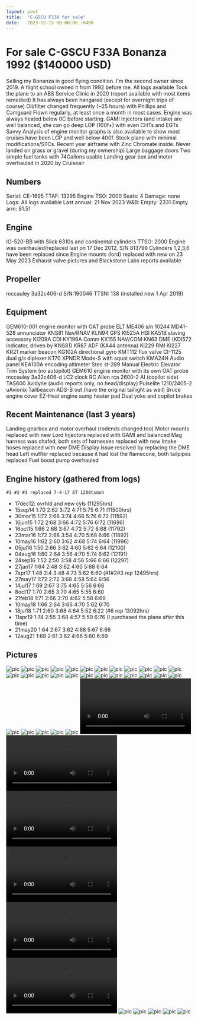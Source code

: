```yaml
---
layout: post
title:  "C-GSCU F33A for sale"
date:   2023-12-15 00:00:00 -0400
---
```


# For sale C-GSCU F33A Bonanza 1992 ($140000 USD)

Selling my Bonanza in good flying condition.
I'm the second owner since 2019. A flight school owned it from 1992 before me.
All logs available
Took the plane to an ABS Service Clinic in 2020 (report available with most items remedied)
It has always been hangared (except for overnight trips of course)
Oil/filter changed frequently (~25 hours) with Phillips and Camguard
Flown regularly, at least once a month in most cases.
Engine was always heated below 0C before starting.
GAMI Injectors (and intake) are well balanced, she can go deep LOP (100f+) with even CHTs and EGTs
Savvy Analysis of engine monitor graphs is also available to show most cruises have been LOP and well below 400f.
Stock plane with minimal modifications/STCs. Recent year airframe with Zinc Chromate inside.
Never landed on grass or gravel (during my ownership)
Large baggage doors
Two simple fuel tanks with 74Gallons usable
Landing gear box and motor overhauled in 2020 by Cruiseair


## Numbers

Serial: CE-1695
TTAF: 13295
Engine TSO: 2000
Seats: 4
Damage: none
Logs: All logs available
Last annual: 21 Nov 2023
W&B: Empty: 2331 Empty arm: 81.51


## Engine

IO-520-BB with Slick 6310s and continental cylinders
TTSO: 2000
Engine was overhauled/replaced last on 17 Dec 2012. S/N 813799
Cylinders 1,2,3,6 have been replaced since
Engine mounts (lord) replaced with new on 23 May 2023
Exhaust valve pictures and Blackstone Labs reports available


## Propeller
mccauley 3a32c406-d S/N:190046
TTSN: 138 (installed new 1 Apr 2019)


## Equipment

GEM610-001 engine monitor with OAT probe
ELT ME406 s/n 10244
MD41-528 annunciator
KNS81 Nav/RNAV
KLN94 GPS
KI525A HSI 
KA51B slaving accessory
KI209A CDI
KY196A Comm
KX155 NAV/COM
KN63 DME (KDI572 indicator, driven by KNS81)
KR87 ADF (KA44 antenna)
KI229 RMI
KI227
KR21 marker beacon
KG102A directional gyro
KMT112 flux valve
CI-1125 dual g/s diplexer 
KT70 XPNDR Mode-S with squat switch
KMA24H Audio panel
KEA130A encoding altimeter
Stec st-289 Manual Electric Elevator Trim System (no autopilot)
GEM610 engine monitor with its own OAT probe
mccauley 3a32c406-d
LC2 clock
RC Allen rca 2600-2 AI (copilot side)
TAS600 Avidyne (audio reports only, no head/display)
Pulselite 1210/2405-2
uAvionix Tailbeacon ADS-B out (have the original taillight as well)
Bruce engine cover
EZ-Heat engine sump heater pad
Dual yoke and copilot brakes

## Recent Maintenance (last 3 years)

Landing gearbox and motor overhaul (rodends changed too)
Motor mounts replaced with new Lord
Injectors replaced with GAMI and balanced
Mag harness was chafed, both sets of harnesses replaced with new
Intake hoses replaced with new
DME Display issue resolved by replacing the DME head
Left muffler replaced because it had lost the flamecone, both tailpipes replaced
Fuel boost pump overhauled


## Engine history (gathered from logs)

`#1 #2 #3 replaced 7-4-17 ET 1200tsmoh`
- 17dec12: ovrhld and new cyls (11295hrs)
- 15sep14 1:70 2:62 3:72 4:71 5:75 6:71 (11500hrs)
- 30mar15 1:72 2:68 3:74 4:66 5:76 6:72 (11592)
- 16jun15 1:72 2:68 3:66 4:72 5:76 6:72 (11696)
- 16oct15 1:66 2:68 3:67 4:72 5:72 6:68 (11792)
- 23mar16 1:72 2:68 3:54 4:70 5:68 6:66 (11892)
- 10may16 1:62 2:60 3:62 4:68 5:74 6:64 (11996)
- 05jul16 1:50 2:66 3:62 4:60 5:62 6:64 (12100)
- 04aug16 1:60 2:64 3:56 4:70 5:74 6:62 (12191)
- 24sep16 1:52 2:50 3:58 4:56 5:66 6:66 (12297)
- 27jan17 1:64 2:48 3:62 4:60 5:68 6:64
- 7apr17 1:48 2:4 3:48 4:73 5:62 6:60 (#1#2#3 rep 12495hrs)
- 27may17 1:72 2:72 3:68 4:58 5:64 6:56
- 14jul17 1:69 2:67 3:75 4:65 5:56 6:66
- 8oct17 1:70 2:65 3:70 4:65 5:55 6:60
- 21feb18 1:71 2:66 3:70 4:62 5:58 6:69
- 10may18 1:66 2:64 3:66 4:70 5:62 6:70
- 18jul18 1:71 2:60 3:68 4:64 5:52 6:22 (#6 rep 13092hrs)
- 11apr19 1:74 2:55 3:68 4:57 5:50 6:76 (I purchased the plane after this time)
- 21may20 1:64 2:67 3:62 4:68 5:67 6:66
- 12aug21 1:68 2:61 3:62 4:66 5:60 6:69

## Pictures

![pic](/gscu/20190710_084427.jpg)
![pic](/gscu/20190710_084556.jpg)
![pic](/gscu/20190710_084559.jpg)
![pic](/gscu/20190710_084707.jpg)
![pic](/gscu/20190724_124419.jpg)
![pic](/gscu/20190724_124501.jpg)
![pic](/gscu/20190724_124624.jpg)
![pic](/gscu/20190728_163414.jpg)
![pic](/gscu/20190728_163522.jpg)
![pic](/gscu/20190823_192507.jpg)
![pic](/gscu/20190823_192611.jpg)
![pic](/gscu/20190919_185836.jpg)
![pic](/gscu/20191009_191146.jpg)
![pic](/gscu/20191009_192351.jpg)
![pic](/gscu/20191013_184912.jpg)
![pic](/gscu/20191029_172922.jpg)
![pic](/gscu/20191029_172929.jpg)
![pic](/gscu/20191029_173050.jpg)
![pic](/gscu/20191029_173056.jpg)
![pic](/gscu/20191029_173151.jpg)
![pic](/gscu/20191029_173155.jpg)
![pic](/gscu/20191029_173159.jpg)
![pic](/gscu/20191106_142007.jpg)
![pic](/gscu/20191106_142014.jpg)
![pic](/gscu/20191124_104623.jpg)
![pic](/gscu/20191213_111340.jpg)
![pic](/gscu/20200305_185240.jpg)
![pic](/gscu/20200307_123917.jpg)
![pic](/gscu/20200307_133439.jpg)
![pic](/gscu/IMG_0038.MP4)
![pic](/gscu/IMG_0061.MP4)
![pic](/gscu/IMG_0063.MP4)
![pic](/gscu/IMG_0145.MP4)
![pic](/gscu/IMG_0939.MP4)
![pic](/gscu/IMG_1129.MP4)
![pic](/gscu/IMG_3318.HEIC.jpg)
![pic](/gscu/IMG_3737.HEIC.jpg)
![pic](/gscu/IMG_4394.HEIC.jpg)
![pic](/gscu/IMG_5006.HEIC.jpg)
![pic](/gscu/IMG_5646.HEIC.jpg)

